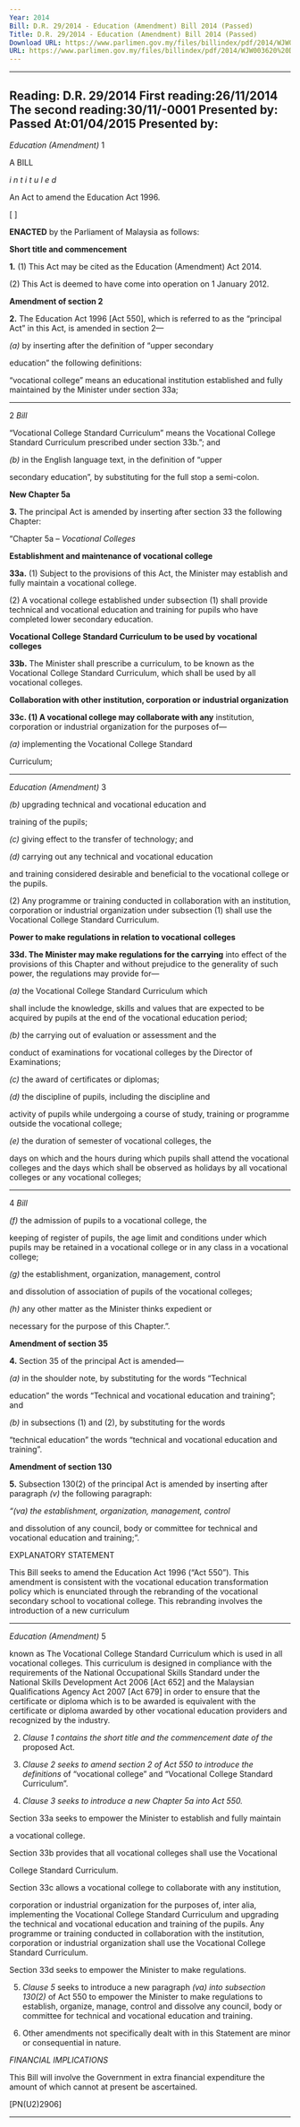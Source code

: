 ```yaml
---
Year: 2014
Bill: D.R. 29/2014 - Education (Amendment) Bill 2014 (Passed)
Title: D.R. 29/2014 - Education (Amendment) Bill 2014 (Passed)
Download URL: https://www.parlimen.gov.my/files/billindex/pdf/2014/WJW003620%20DR29%20BI.pdf
URL: https://www.parlimen.gov.my/files/billindex/pdf/2014/WJW003620%20DR29%20BI.pdf
---
```

---
Reading:
D.R. 29/2014
First reading:26/11/2014
The second reading:30/11/-0001
Presented by:
Passed At:01/04/2015
Presented by:
---

_Education (Amendment)_ 1

A BILL

_i n t i t u l e d_

An Act to amend the Education Act 1996.

[ ]

**ENACTED** by the Parliament of Malaysia as follows:

**Short title and commencement**

**1.** (1) This Act may be cited as the Education (Amendment)
Act 2014.

(2) This Act is deemed to have come into operation on
1 January 2012.

**Amendment of section 2**

**2.** The Education Act 1996 [Act 550], which is referred to as
the “principal Act” in this Act, is amended in section 2—

_(a)_ by inserting after the definition of “upper secondary

education” the following definitions:

“vocational college” means an educational institution
established and fully maintained by the Minister under
section 33a;


-----

2 _Bill_

“Vocational College Standard Curriculum” means
the Vocational College Standard Curriculum prescribed
under section 33b.”; and

_(b)_ in the English language text, in the definition of “upper

secondary education”, by substituting for the full stop
a semi-colon.

**New Chapter 5a**

**3.** The principal Act is amended by inserting after section 33
the following Chapter:

“Chapter 5a – _Vocational Colleges_

**Establishment and maintenance of vocational college**

**33a.** (1) Subject to the provisions of this Act, the Minister
may establish and fully maintain a vocational college.

(2) A vocational college established under subsection (1)
shall provide technical and vocational education and training
for pupils who have completed lower secondary education.

**Vocational College Standard Curriculum to be used by**
**vocational colleges**

**33b.** The Minister shall prescribe a curriculum, to be known
as the Vocational College Standard Curriculum, which shall
be used by all vocational colleges.

**Collaboration with other institution, corporation or**
**industrial organization**

**33c. (1) A vocational college may collaborate with any**
institution, corporation or industrial organization for the
purposes of—

_(a)_ implementing the Vocational College Standard

Curriculum;


-----

_Education (Amendment)_ 3

_(b)_ upgrading technical and vocational education and

training of the pupils;

_(c)_ giving effect to the transfer of technology; and

_(d)_ carrying out any technical and vocational education

and training considered desirable and beneficial to
the vocational college or the pupils.

(2) Any programme or training conducted in collaboration
with an institution, corporation or industrial organization
under subsection (1) shall use the Vocational College Standard
Curriculum.

**Power to make regulations in relation to vocational**
**colleges**

**33d. The Minister may make regulations for the carrying**
into effect of the provisions of this Chapter and without
prejudice to the generality of such power, the regulations
may provide for—

_(a)_ the Vocational College Standard Curriculum which

shall include the knowledge, skills and values that
are expected to be acquired by pupils at the end
of the vocational education period;

_(b)_ the carrying out of evaluation or assessment and the

conduct of examinations for vocational colleges by
the Director of Examinations;

_(c)_ the award of certificates or diplomas;

_(d)_ the discipline of pupils, including the discipline and

activity of pupils while undergoing a course of
study, training or programme outside the vocational
college;

_(e)_ the duration of semester of vocational colleges, the

days on which and the hours during which pupils
shall attend the vocational colleges and the days
which shall be observed as holidays by all vocational
colleges or any vocational colleges;


-----

4 _Bill_

_(f)_ the admission of pupils to a vocational college, the

keeping of register of pupils, the age limit and
conditions under which pupils may be retained in
a vocational college or in any class in a vocational
college;

_(g)_ the establishment, organization, management, control

and dissolution of association of pupils of the
vocational colleges;

_(h)_ any other matter as the Minister thinks expedient or

necessary for the purpose of this Chapter.”.

**Amendment of section 35**

**4.** Section 35 of the principal Act is amended—

_(a)_ in the shoulder note, by substituting for the words “Technical

education” the words “Technical and vocational education
and training”; and

_(b)_ in subsections (1) and (2), by substituting for the words

“technical education” the words “technical and vocational
education and training”.

**Amendment of section 130**

**5.** Subsection 130(2) of the principal Act is amended by inserting
after paragraph _(v)_ the following paragraph:

_“(va) the establishment, organization, management, control_

and dissolution of any council, body or committee for
technical and vocational education and training;”.

EXPLANATORY STATEMENT

This Bill seeks to amend the Education Act 1996 (“Act 550”). This amendment
is consistent with the vocational education transformation policy which is
enunciated through the rebranding of the vocational secondary school to
vocational college. This rebranding involves the introduction of a new curriculum


-----

_Education (Amendment)_ 5

known as The Vocational College Standard Curriculum which is used in
all vocational colleges. This curriculum is designed in compliance with the
requirements of the National Occupational Skills Standard under the National
Skills Development Act 2006 [Act 652] and the Malaysian Qualifications
Agency Act 2007 [Act 679] in order to ensure that the certificate or diploma
which is to be awarded is equivalent with the certificate or diploma awarded
by other vocational education providers and recognized by the industry.

2. _Clause 1 contains the short title and the commencement date of the_
proposed Act.

3. _Clause 2 seeks to amend section 2 of Act 550 to introduce the definitions_
of “vocational college” and “Vocational College Standard Curriculum”.

4. _Clause 3 seeks to introduce a new Chapter 5a into Act 550._

Section 33a seeks to empower the Minister to establish and fully maintain

a vocational college.

Section 33b provides that all vocational colleges shall use the Vocational

College Standard Curriculum.

Section 33c allows a vocational college to collaborate with any institution,

corporation or industrial organization for the purposes of, inter alia, implementing
the Vocational College Standard Curriculum and upgrading the technical and
vocational education and training of the pupils. Any programme or training
conducted in collaboration with the institution, corporation or industrial
organization shall use the Vocational College Standard Curriculum.

Section 33d seeks to empower the Minister to make regulations.

5. _Clause 5_ seeks to introduce a new paragraph _(va) into subsection 130(2)_
of Act 550 to empower the Minister to make regulations to establish, organize,
manage, control and dissolve any council, body or committee for technical
and vocational education and training.

6. Other amendments not specifically dealt with in this Statement are minor
or consequential in nature.

_FINANCIAL IMPLICATIONS_

This Bill will involve the Government in extra financial expenditure the amount
of which cannot at present be ascertained.

[PN(U2)2906]


-----

